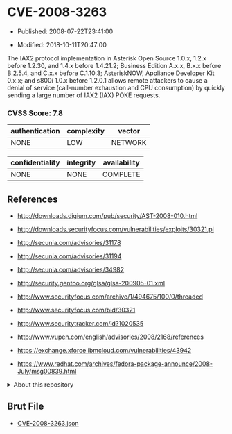 # CVE-2008-3263

- Published: 2008-07-22T23:41:00

- Modified: 2018-10-11T20:47:00

The IAX2 protocol implementation in Asterisk Open Source 1.0.x, 1.2.x before 1.2.30, and 1.4.x before 1.4.21.2; Business Edition A.x.x, B.x.x before B.2.5.4, and C.x.x before C.1.10.3; AsteriskNOW; Appliance Developer Kit 0.x.x; and s800i 1.0.x before 1.2.0.1 allows remote attackers to cause a denial of service (call-number exhaustion and CPU consumption) by quickly sending a large number of IAX2 (IAX) POKE requests.

### CVSS Score: **7.8**

| authentication | complexity | vector |
| --- | --- | --- |
| NONE | LOW | NETWORK |

| confidentiality | integrity | availability |
| --- | --- | --- |
| NONE | NONE | COMPLETE |

## References

* http://downloads.digium.com/pub/security/AST-2008-010.html

* http://downloads.securityfocus.com/vulnerabilities/exploits/30321.pl

* http://secunia.com/advisories/31178

* http://secunia.com/advisories/31194

* http://secunia.com/advisories/34982

* http://security.gentoo.org/glsa/glsa-200905-01.xml

* http://www.securityfocus.com/archive/1/494675/100/0/threaded

* http://www.securityfocus.com/bid/30321

* http://www.securitytracker.com/id?1020535

* http://www.vupen.com/english/advisories/2008/2168/references

* https://exchange.xforce.ibmcloud.com/vulnerabilities/43942

* https://www.redhat.com/archives/fedora-package-announce/2008-July/msg00839.html

<details>
<summary>About this repository</summary> 

  This repository is part of the project [Live Hack CVE](https://github.com/Live-Hack-CVE). Main website can be found [www.live-hack.org](https://www.live-hack.org) 
  
  Made by [Sn0wAlice](https://github.com/Sn0wAlice) for the people that care about security and need to have a feed of the latest CVEs. Hope you enjoy it, don't forget to star the repo and follow me on [Twitter](https://twitter.com/Sn0wAlice) and [Github](https://github.com/Sn0wAlice). And that is my [personnal website](https://www.alice-snow.me/)

  - [Home Page](https://github.com/Live-Hack-CVE)
  - [Framework](https://github.com/Live-Hack-CVE/cve-framework)
  - [CVE database](https://github.com/Live-Hack-CVE/full_database)
  - [Changelog](https://github.com/Live-Hack-CVE/Changelog)
</details>

## Brut File

* [CVE-2008-3263.json](https://raw.githubusercontent.com/Live-Hack-CVE/full_database/main/cves/2008/CVE-2008-3263.json)

